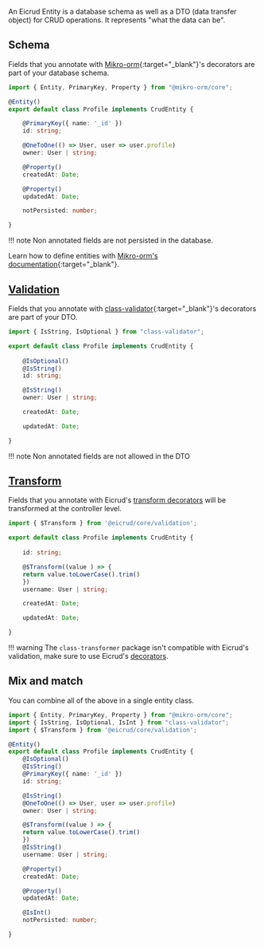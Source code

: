 An Eicrud Entity is a database schema as well as a DTO (data transfer object) for CRUD operations. It represents "what the data can be".

## Schema

Fields that you annotate with [Mikro-orm](https://mikro-orm.io){:target="_blank"}'s decorators are part of your database schema.

```typescript title="services/profile/profile.entity.ts"
import { Entity, PrimaryKey, Property } from "@mikro-orm/core";

@Entity()
export default class Profile implements CrudEntity {

    @PrimaryKey({ name: '_id' })
    id: string;

    @OneToOne(() => User, user => user.profile)
    owner: User | string;

    @Property()
    createdAt: Date;

    @Property()
    updatedAt: Date;

    notPersisted: number;

}
```

!!! note
    Non annotated fields are not persisted in the database.

Learn how to define entities with [Mikro-orm's documentation](https://mikro-orm.io/docs/defining-entities){:target="_blank"}.

## [Validation](../validation/definition.md)
Fields that you annotate with [class-validator](https://mikro-orm.io){:target="_blank"}'s decorators are part of your DTO.

```typescript title="services/profile/profile.entity.ts"
import { IsString, IsOptional } from "class-validator";

export default class Profile implements CrudEntity {
    
    @IsOptional()
    @IsString()
    id: string;

    @IsString()
    owner: User | string;

    createdAt: Date;

    updatedAt: Date;

}
```

!!! note
    Non annotated fields are not allowed in the DTO


## [Transform](../validation/transform.md)
Fields that you annotate with Eicrud's [transform decorators](../validation/transform.md) will be transformed at the controller level.

```typescript title="services/profile/profile.entity.ts"
import { $Transform } from '@eicrud/core/validation';

export default class Profile implements CrudEntity {
    
    id: string;

    @$Transform((value ) => {
    return value.toLowerCase().trim()
    })
    username: User | string;

    createdAt: Date;

    updatedAt: Date;

}
```

!!! warning
    The `class-transformer` package isn't compatible with Eicrud's validation, make sure to use Eicrud's [decorators](../validation/transform.md).

## Mix and match

You can combine all of the above in a single entity class.

```typescript title="services/profile/profile.entity.ts"
import { Entity, PrimaryKey, Property } from "@mikro-orm/core";
import { IsString, IsOptional, IsInt } from "class-validator";
import { $Transform } from '@eicrud/core/validation';

@Entity()
export default class Profile implements CrudEntity {
    @IsOptional()
    @IsString()
    @PrimaryKey({ name: '_id' })
    id: string;

    @IsString()
    @OneToOne(() => User, user => user.profile)
    owner: User | string;

    @$Transform((value ) => {
    return value.toLowerCase().trim()
    })
    @IsString()
    username: User | string;

    @Property()
    createdAt: Date;

    @Property()
    updatedAt: Date;

    @IsInt()
    notPersisted: number;

}
```